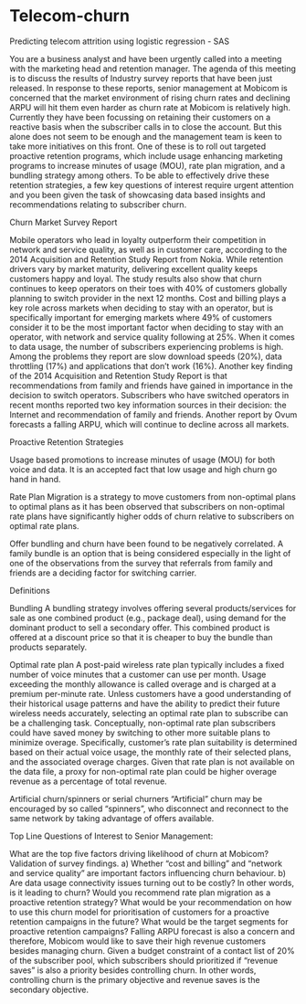 # Telecom-churn
Predicting telecom attrition using logistic regression - SAS

You are a business analyst and have been urgently called into a meeting with the marketing head and retention manager. The agenda of this meeting is to discuss the results of Industry survey reports that have been just released. In response to these reports, senior management at Mobicom is concerned that the market environment of rising churn rates and declining ARPU will hit them even harder as churn rate at Mobicom is relatively high. Currently they have been focussing on retaining their customers on a reactive basis when the subscriber calls in to close the account. But this alone does not seem to be enough and the management team is keen to take more initiatives on this front. One of these is to roll out targeted proactive retention programs, which include usage enhancing marketing programs to increase minutes of usage (MOU), rate plan migration, and a bundling strategy among others.  To be able to effectively drive these retention strategies, a few key questions of interest require urgent attention and you been given the task of showcasing data based insights and recommendations relating to subscriber churn.

Churn Market Survey Report

Mobile operators who lead in loyalty outperform their competition in network and service quality, as well as in customer care, according to the 2014 Acquisition and Retention Study Report from Nokia. While retention drivers vary by market maturity, delivering excellent quality keeps customers happy and loyal. The study results also show that churn continues to keep operators on their toes with 40% of customers globally planning to switch provider in the next 12 months. Cost and billing plays a key role across markets when deciding to stay with an operator, but is specifically important for emerging markets where 49% of customers consider it to be the most important factor when deciding to stay with an operator, with network and service quality following at 25%. When it comes to data usage, the number of subscribers experiencing problems is high.  Among the problems they report are slow download speeds (20%), data throttling (17%) and applications that don’t work (16%). Another key finding of the 2014 Acquisition and Retention Study Report is that recommendations from family and friends have gained in importance in the decision to switch operators. Subscribers who have switched operators in recent months reported two key information sources in their decision: the Internet and recommendation of family and friends.
Another report by Ovum forecasts a falling ARPU, which will continue to decline across all markets.

Proactive Retention Strategies

Usage based promotions to increase minutes of usage (MOU) for both voice and data. It is an accepted fact that low usage and high churn go hand in hand.

Rate Plan Migration is a strategy to move customers from non-optimal plans to optimal plans as it has been observed that subscribers on non-optimal rate plans have significantly higher odds of churn relative to subscribers on optimal rate plans.

Offer bundling and churn have been found to be negatively correlated. A family bundle is an option that is being considered especially in the light of one of the observations from the survey that referrals from family and friends are a deciding factor for switching carrier.

Definitions

Bundling A bundling strategy involves offering several products/services for sale as one combined
product (e.g., package deal), using demand for the dominant product to sell a secondary offer. This combined product is offered at a discount price so that it is cheaper to buy the bundle than products separately.

Optimal rate plan A post-paid wireless rate plan typically includes a fixed number of voice minutes that a customer can use per month. Usage exceeding the monthly allowance is called overage and is charged at a premium per-minute rate. Unless customers have a good understanding of their historical usage patterns and have the ability to predict their future wireless needs accurately, selecting an optimal rate plan to subscribe can be a challenging task. Conceptually, non-optimal rate plan subscribers could have saved money by switching to other more suitable plans to minimize overage. Specifically, customer’s rate plan suitability is determined based on their actual voice usage, the monthly rate of their selected plans, and the associated overage charges. Given that rate plan is not available on the data file, a proxy for non-optimal rate plan could be higher overage revenue as a percentage of total revenue.  

Artificial churn/spinners or serial churners “Artificial” churn may be encouraged by so called “spinners”, who disconnect and reconnect to the same network by taking advantage of offers available.

Top Line Questions of Interest to Senior Management:

What are the top five factors driving likelihood of churn at Mobicom?
Validation of survey findings. a) Whether “cost and billing” and “network and service quality” are important factors influencing churn behaviour.  b) Are data usage connectivity issues turning out to be costly? In other words, is it leading to churn?
Would you recommend rate plan migration as a proactive retention strategy?
What would be your recommendation on how to use this churn model for prioritisation of customers for a proactive retention campaigns in the future?
What would be the target segments for proactive retention campaigns? Falling ARPU forecast is also a concern and therefore, Mobicom would like to save their high revenue customers besides managing churn. Given a budget constraint of a contact list of 20% of the subscriber pool, which subscribers should prioritized if “revenue saves” is also a priority besides controlling churn. In other words, controlling churn is the primary objective and revenue saves is the secondary objective.
